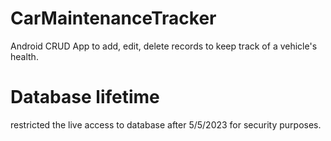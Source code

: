 # CarMaintenanceTracker
Android CRUD App to add, edit, delete records to keep track of a vehicle's health.

# Database lifetime
restricted the live access to database after 5/5/2023 for security purposes.
